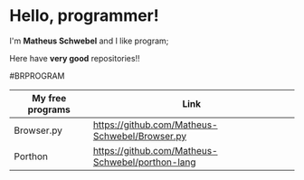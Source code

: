 # Hello, programmer!

I'm **Matheus Schwebel** and I like program;

Here have **very good** repositories!!

#BRPROGRAM

| My free programs | Link |
|-------------------|-----|
| Browser.py | https://github.com/Matheus-Schwebel/Browser.py |
| Porthon | https://github.com/Matheus-Schwebel/porthon-lang |

